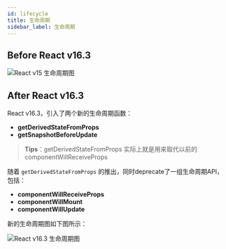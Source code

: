 ```yaml
---
id: lifecycle
title: 生命周期
sidebar_label: 生命周期
---
```


## Before React v16.3

![React v15 生命周期图](https://cosmos-x.oss-cn-hangzhou.aliyuncs.com/C2ehgN.jpg)

## After React v16.3

React v16.3，引入了两个新的生命周期函数：

* **getDerivedStateFromProps**
* **getSnapshotBeforeUpdate**

> **Tips**：getDerivedStateFromProps 实际上就是用来取代以前的 componentWillReceiveProps

随着 `getDerivedStateFromProps` 的推出，同时deprecate了一组生命周期API，包括：

* **componentWillReceiveProps**
* **componentWillMount**
* **componentWillUpdate**

新的生命周期图如下图所示：

![React v16.3 生命周期图](https://cosmos-x.oss-cn-hangzhou.aliyuncs.com/w9HKPM.jpg)
